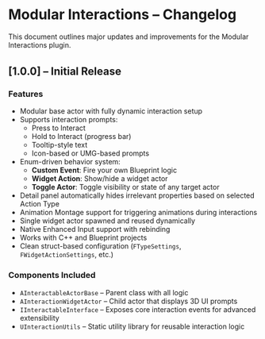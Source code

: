 # Modular Interactions – Changelog

This document outlines major updates and improvements for the Modular Interactions plugin.

<div style="margin-top: 2rem;"></div>

## [1.0.0] – Initial Release

### Features

- Modular base actor with fully dynamic interaction setup
- Supports interaction prompts:
  - Press to Interact
  - Hold to Interact (progress bar)
  - Tooltip-style text
  - Icon-based or UMG-based prompts
- Enum-driven behavior system:
  - **Custom Event**: Fire your own Blueprint logic
  - **Widget Action**: Show/hide a widget actor
  - **Toggle Actor**: Toggle visibility or state of any target actor
- Detail panel automatically hides irrelevant properties based on selected Action Type
- Animation Montage support for triggering animations during interactions
- Single widget actor spawned and reused dynamically
- Native Enhanced Input support with rebinding
- Works with C++ and Blueprint projects
- Clean struct-based configuration (`FTypeSettings`, `FWidgetActionSettings`, etc.)

### Components Included

- `AInteractableActorBase` – Parent class with all logic
- `AInteractionWidgetActor` – Child actor that displays 3D UI prompts
- `IInteractableInterface` – Exposes core interaction events for advanced extensibility
- `UInteractionUtils` – Static utility library for reusable interaction logic

